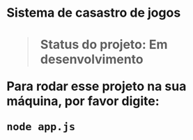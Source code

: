 <h1>Sistema de casastro de jogos<h1/>
  
  >Status do projeto: Em desenvolvimento
  
  Para rodar esse projeto na sua máquina, por favor digite:
  
  ```
  node app.js
  ```
